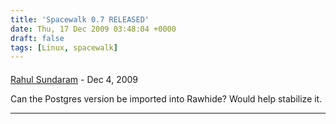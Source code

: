 ```yaml
---
title: 'Spacewalk 0.7 RELEASED'
date: Thu, 17 Dec 2009 03:48:04 +0000
draft: false
tags: [Linux, spacewalk]
---
```



#### 
[Rahul Sundaram]( "sundaram@fedoraproject.org") - <time datetime="2009-12-17 05:18:56">Dec 4, 2009</time>

Can the Postgres version be imported into Rawhide? Would help stabilize it.
<hr />
